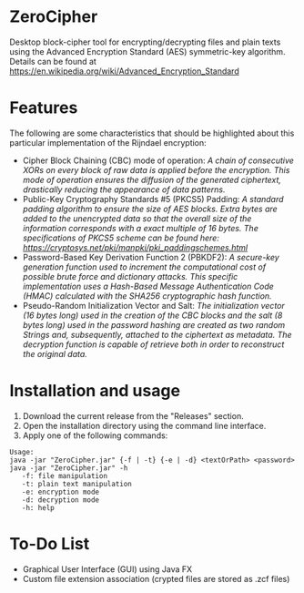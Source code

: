 # ZeroCipher

Desktop block-cipher tool for encrypting/decrypting files and plain texts using the Advanced Encryption Standard (AES) symmetric-key algorithm. Details can be found at https://en.wikipedia.org/wiki/Advanced_Encryption_Standard

# Features

The following are some characteristics that should be highlighted about this particular implementation of the Rijndael encryption:

- Cipher Block Chaining (CBC) mode of operation: *A chain of consecutive XORs on every block of raw data is applied before the encryption. This mode of operation ensures the diffusion of the generated ciphertext, drastically reducing the appearance of data patterns.*
- Public-Key Cryptography Standards #5 (PKCS5) Padding: *A standard padding algorithm to ensure the size of AES blocks. Extra bytes are added to the unencrypted data so that the overall size of the information corresponds with a exact multiple of 16 bytes. The specifications of PKCS5 scheme can be found here: https://cryptosys.net/pki/manpki/pki_paddingschemes.html*
- Password-Based Key Derivation Function 2 (PBKDF2): *A secure-key generation function used to increment the computational cost of possible brute force and dictionary attacks. This specific implementation uses a Hash-Based Message Authentication Code (HMAC) calculated with the SHA256 cryptographic hash function.*
- Pseudo-Random Initialization Vector and Salt: *The initialization vector (16 bytes long) used in the creation of the CBC blocks and the salt (8 bytes long) used in the password hashing are created as two random Strings and, subsequently, attached to the ciphertext as metadata. The decryption function is capable of retrieve both in order to reconstruct the original data.*

# Installation and usage

1. Download the current release from the "Releases" section.
2. Open the installation directory using the command line interface.
3. Apply one of the following commands:

````
Usage: 
java -jar "ZeroCipher.jar" {-f | -t} {-e | -d} <textOrPath> <password>
java -jar "ZeroCipher.jar" -h
   -f: file manipulation
   -t: plain text manipulation
   -e: encryption mode
   -d: decryption mode
   -h: help
````

# To-Do List

- Graphical User Interface (GUI) using Java FX
- Custom file extension association (crypted files are stored as .zcf files)
